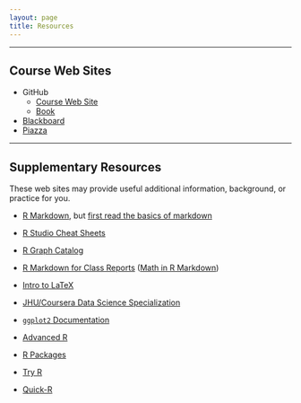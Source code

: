 ```yaml
---
layout: page
title: Resources
---
```


---

## Course Web Sites

- GitHub
    - [Course Web Site](https://github.com/jdstorey/asdscourse)
    - [Book](https://github.com/jdstorey/fas)
- [Blackboard](https://blackboard.princeton.edu/webapps/pu-courseredirect-bb_bb60/find.jsp?course_id=QCB408-QCB508_S2019)
- [Piazza](https://piazza.com/princeton/spring2019/qcb408508)

---

## Supplementary Resources

These web sites may provide useful additional information, background, or practice for you.

- [R Markdown](http://rmarkdown.rstudio.com), but [first read the basics of markdown](http://rmarkdown.rstudio.com/authoring_basics.html)

- [R Studio Cheat Sheets](https://www.rstudio.com/resources/cheatsheets/)

- [R Graph Catalog](http://shiny.stat.ubc.ca/r-graph-catalog/)

- [R Markdown for Class Reports](http://www.stat.cmu.edu/~cshalizi/rmarkdown/) ([Math in R Markdown](http://www.stat.cmu.edu/~cshalizi/rmarkdown/#math-in-r-markdown))

- [Intro to LaTeX](http://artofproblemsolving.com/wiki/index.php?title=LaTeX)

- [JHU/Coursera Data Science Specialization](http://jhudatascience.org/education/)

- [`ggplot2` Documentation](http://ggplot2.org)

- [Advanced R](http://adv-r.had.co.nz)

- [R Packages](http://r-pkgs.had.co.nz)

- [Try R](https://www.codeschool.com/courses/try-r)

- [Quick-R](http://www.statmethods.net)


